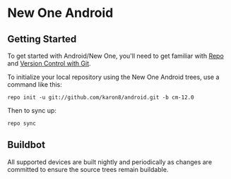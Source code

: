 New One Android
===============

Getting Started
---------------

To get started with Android/New One, you'll need to get
familiar with [Repo](https://source.android.com/source/using-repo.html) and [Version Control with Git](https://source.android.com/source/version-control.html).

To initialize your local repository using the New One Android trees, use a command like this:

    repo init -u git://github.com/karon8/android.git -b cm-12.0

Then to sync up:

    repo sync
Buildbot
--------

All supported devices are built nightly and periodically as changes are committed to ensure the source trees remain buildable.
